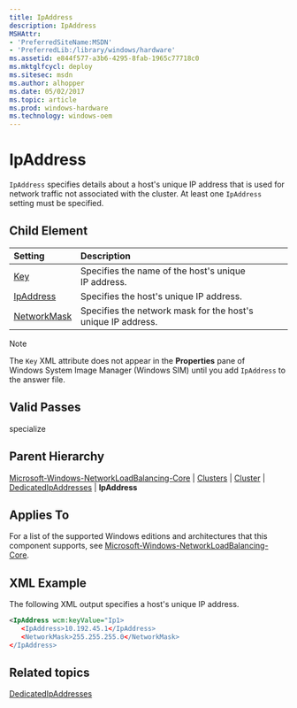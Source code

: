 ```yaml
---
title: IpAddress
description: IpAddress
MSHAttr:
- 'PreferredSiteName:MSDN'
- 'PreferredLib:/library/windows/hardware'
ms.assetid: e844f577-a3b6-4295-8fab-1965c77718c0
ms.mktglfcycl: deploy
ms.sitesec: msdn
ms.author: alhopper
ms.date: 05/02/2017
ms.topic: article
ms.prod: windows-hardware
ms.technology: windows-oem
---
```

# IpAddress

`IpAddress` specifies details about a host's unique IP address that is used for network traffic not associated with the cluster. At least one `IpAddress` setting must be specified.

## Child Element

| Setting                 | Description                                                                           |
|:------------------------|:--------------------------------------------------------------------------------------|
| [Key](microsoft-windows-networkloadbalancing-core-clusters-cluster-dedicatedipaddresses-ipaddress-key.md) | Specifies the name of the host's unique IP address. |
| [IpAddress](microsoft-windows-networkloadbalancing-core-clusters-cluster-dedicatedipaddresses-ipaddress-ipaddress.md) | Specifies the host's unique IP address. |
| [NetworkMask](microsoft-windows-networkloadbalancing-core-clusters-cluster-dedicatedipaddresses-ipaddress-networkmask.md) | Specifies the network mask for the host's unique IP address. |

> [!Note]
> The `Key` XML attribute does not appear in the <strong>Properties</strong> pane of Windows System Image Manager (Windows SIM) until you add <code>IpAddress</code> to the answer file.</p>

## Valid Passes

specialize

## Parent Hierarchy

[Microsoft-Windows-NetworkLoadBalancing-Core](microsoft-windows-networkloadbalancing-core.md) | [Clusters](microsoft-windows-networkloadbalancing-core-clusters.md) | [Cluster](microsoft-windows-networkloadbalancing-core-clusters-cluster.md) | [DedicatedIpAddresses](microsoft-windows-networkloadbalancing-core-clusters-cluster-dedicatedipaddresses.md) | **IpAddress**

## Applies To

For a list of the supported Windows editions and architectures that this component supports, see [Microsoft-Windows-NetworkLoadBalancing-Core](microsoft-windows-networkloadbalancing-core.md).

## XML Example

The following XML output specifies a host's unique IP address.

```XML
<IpAddress wcm:keyValue="Ip1>
   <IpAddress>10.192.45.1</IpAddress>
   <NetworkMask>255.255.255.0</NetworkMask>
</IpAddress>
```

## Related topics

[DedicatedIpAddresses](microsoft-windows-networkloadbalancing-core-clusters-cluster-dedicatedipaddresses.md)